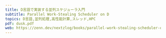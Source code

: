 ```yaml
---
title: D言語で実装する並列スケジューラ入門
subtitle: Parallel Work-Stealing Scheduler on D
topics: D言語,並列処理,高性能計算,スレッド,HPC
pdf: dusk.pdf
web: https://zenn.dev/nextzlog/books/parallel-work-stealing-scheduler-on-d
---
```

